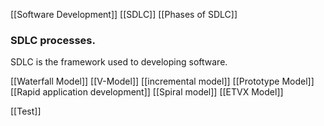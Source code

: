 [[Software Development]]
[[SDLC]]
[[Phases of SDLC]]

### SDLC processes.
SDLC is the framework used to developing software.

[[Waterfall Model]]
[[V-Model]]
[[incremental model]]
[[Prototype Model]]
[[Rapid application development]]
[[Spiral model]]
[[ETVX Model]]

[[Test]]
